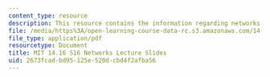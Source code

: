 ```yaml
---
content_type: resource
description: This resource contains the information regarding networks lecture slides.
file: /media/https%3A/open-learning-course-data-rc.s3.amazonaws.com/14-16-strategy-and-information-spring-2016/2673fcadbd95125e520dcbd4f2afba56_MIT14_16S16_networks.pdf
file_type: application/pdf
resourcetype: Document
title: MIT 14.16 S16 Networks Lecture Slides
uid: 2673fcad-bd95-125e-520d-cbd4f2afba56
---
```

